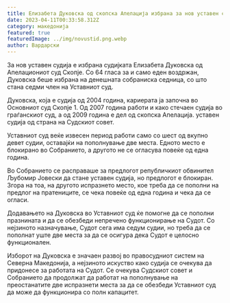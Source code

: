 ```yaml
---
title: Елизабета Дуковска од скопска Апелација избрана за нов уставен судија
date: 2023-04-11T00:33:58.312Z
category: македонија
featured: true
featuredImage: ../img/novustid.png.webp
author: Вардарски
---
```


За нов уставен судија е избрана судијката Елизабета Дуковска од Апелациониот суд Скопје. Со 64 гласа за и само еден воздржан, Дуковска беше избрана на денешната собраниска седница, со што стана седми член на Уставниот суд.

Дуковска, која е судија од 2004 година, кариерата ја започна во Основниот суд Скопје 1. Од 2007 година работи и како стечаен судија во граѓанскиот суд, а од 2009 година е дел од скопска Апелација. уставен судија од страна на Судскиот совет.

Уставниот суд веќе извесен период работи само со шест од вкупно девет судии, оставајќи на пополнување две места. Едното место е блокирано во Собранието, а другото не се огласува повеќе од една година.

Во Собранието се расправаше за предлогот републичкиот обвинител Љубомир Јовески да стане уставен судија, но предлогот е блокиран. Згора на тоа, на другото испразнето место, кое треба да се пополни на предлог на пратениците, се чека повеќе од една година и чека да се огласи.

Додавањето на Дуковска во Уставниот суд ќе помогне да се пополни празнината и да се обезбеди непречено функционирање на Судот. Со нејзиното назначување, Судот сега има седум судии, но треба да се пополнат уште две места за да се осигура дека Судот е целосно функционален.

Изборот на Дуковска е значаен развој во правосудниот систем на Северна Македонија, а нејзиното искуство како судија се очекува да придонесе за работата на Судот. Се очекува Судскиот совет и Собранието да продолжат да работат на пополнување на преостанатите две испразнети места за да се обезбеди Уставниот суд да може да функционира со полн капацитет.
